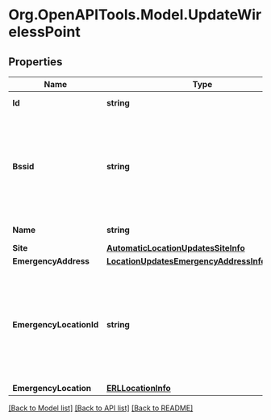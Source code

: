 
# Org.OpenAPITools.Model.UpdateWirelessPoint

## Properties

Name | Type | Description | Notes
------------ | ------------- | ------------- | -------------
**Id** | **string** | Internal identifier of a wireless point | [optional] 
**Bssid** | **string** | Unique 48-bit identifier of wireless access point complying with MAC address conventions. Mask: XX:XX:XX:XX:XX:XX, where X can be a symbol in the range of 0-9 or A-F | [optional] 
**Name** | **string** | Wireless access point name | [optional] 
**Site** | [**AutomaticLocationUpdatesSiteInfo**](AutomaticLocationUpdatesSiteInfo.md) |  | [optional] 
**EmergencyAddress** | [**LocationUpdatesEmergencyAddressInfoRequest**](LocationUpdatesEmergencyAddressInfoRequest.md) |  | [optional] 
**EmergencyLocationId** | **string** | Deprecated. Internal identifier of the emergency response location (address). Only one of a pair &#x60;emergencyAddress&#x60; or &#x60;emergencyLocationId&#x60; should be specified, otherwise the error is returned | [optional] 
**EmergencyLocation** | [**ERLLocationInfo**](ERLLocationInfo.md) |  | [optional] 

[[Back to Model list]](../README.md#documentation-for-models)
[[Back to API list]](../README.md#documentation-for-api-endpoints)
[[Back to README]](../README.md)

